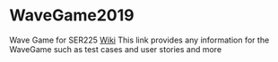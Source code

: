 # WaveGame2019
Wave Game for SER225
[Wiki](https://github.com/JoePassanante/WaveGame2019/wiki)
This link provides any information for the WaveGame such as test cases and user stories and more
